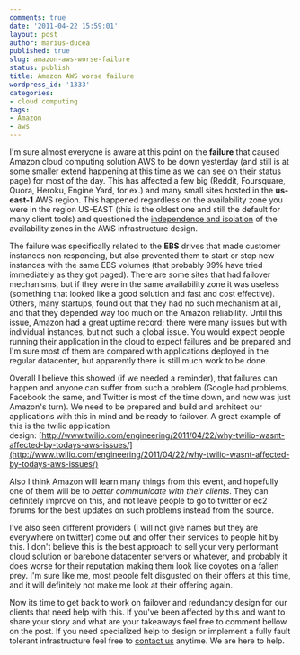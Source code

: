 ```yaml
---
comments: true
date: '2011-04-22 15:59:01'
layout: post
author: marius-ducea
published: true
slug: amazon-aws-worse-failure
status: publish
title: Amazon AWS worse failure
wordpress_id: '1333'
categories:
- cloud computing
tags:
- Amazon
- aws
---
```


I'm sure almost everyone is aware at this point on the **failure** that caused Amazon cloud computing solution AWS to be down yesterday (and still is at some smaller extend happening at this time as we can see on their [status](http://status.aws.amazon.com/) page) for most of the day. This has affected a few big (Reddit, Foursquare, Quora, Heroku, Engine Yard, for ex.) and many small sites hosted in the **us-east-1** AWS region. This happened regardless on the availability zone you were in the region US-EAST (this is the oldest one and still the default for many client tools) and questioned the [independence and isolation](http://aws.amazon.com/ec2/faqs/#How_isolated_are_Availability_Zones_from_one_another) of the availability zones in the AWS infrastructure design.

The failure was specifically related to the **EBS** drives that made customer instances non responding, but also prevented them to start or stop new instances with the same EBS volumes (that probably 99% have tried immediately as they got paged). There are some sites that had failover mechanisms, but if they were in the same availability zone it was useless (something that looked like a good solution and fast and cost effective). Others, many startups, found out that they had no such mechanism at all, and that they depended way too much on the Amazon reliability. Until this issue, Amazon had a great uptime record; there were many issues but with individual instances, but not such a global issue. You would expect people running their application in the cloud to expect failures and be prepared and I'm sure most of them are compared with applications deployed in the regular datacenter, but apparently there is still much work to be done.

Overall I believe this showed (if we needed a reminder), that failures can happen and anyone can suffer from such a problem (Google had problems, Facebook the same, and Twitter is most of the time down, and now was just Amazon's turn). We need to be prepared and build and architect our applications with this in mind and be ready to failover. A great example of this is the twilio application design: [http://www.twilio.com/engineering/2011/04/22/why-twilio-wasnt-affected-by-todays-aws-issues/](http://www.twilio.com/engineering/2011/04/22/why-twilio-wasnt-affected-by-todays-aws-issues/)

Also I think Amazon will learn many things from this event, and hopefully one of them will be to _better communicate with their clients_. They can definitely improve on this, and not leave people to go to twitter or ec2 forums for the best updates on such problems instead from the source.

I've also seen different providers (I will not give names but they are everywhere on twitter) come out and offer their services to people hit by this. I don't believe this is the best approach to sell your very performant cloud solution or barebone datacenter servers or whatever, and probably it does worse for their reputation making them look like coyotes on a fallen prey. I'm sure like me, most people felt disgusted on their offers at this time, and it will definitely not make me look at their offering again.

Now its time to get back to work on failover and redundancy design for our clients that need help with this. If you've been affected by this and want to share your story and what are your takeaways feel free to comment bellow on the post. If you need specialized help to design or implement a fully fault tolerant infrastructure feel free to [contact us](http://www.prometsource.com/contact) anytime. We are here to help.
